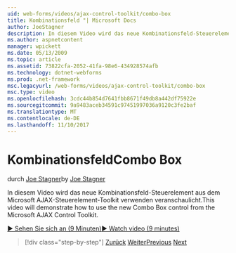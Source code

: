 ```yaml
---
uid: web-forms/videos/ajax-control-toolkit/combo-box
title: Kombinationsfeld "| Microsoft Docs
author: JoeStagner
description: In diesem Video wird das neue Kombinationsfeld-Steuerelement aus dem Microsoft AJAX-Steuerelement-Toolkit verwenden veranschaulicht.
ms.author: aspnetcontent
manager: wpickett
ms.date: 05/13/2009
ms.topic: article
ms.assetid: 73822cfa-2052-41fa-98e6-434928574afb
ms.technology: dotnet-webforms
ms.prod: .net-framework
msc.legacyurl: /web-forms/videos/ajax-control-toolkit/combo-box
msc.type: video
ms.openlocfilehash: 3cdc44b854d7641fbb8671f49db8a442df75922e
ms.sourcegitcommit: 9a9483aceb34591c97451997036a9120c3fe2baf
ms.translationtype: MT
ms.contentlocale: de-DE
ms.lasthandoff: 11/10/2017
---
```

<a name="combo-box"></a><span data-ttu-id="afc06-103">Kombinationsfeld</span><span class="sxs-lookup"><span data-stu-id="afc06-103">Combo Box</span></span>
====================
<span data-ttu-id="afc06-104">durch [Joe Stagner](https://github.com/JoeStagner)</span><span class="sxs-lookup"><span data-stu-id="afc06-104">by [Joe Stagner](https://github.com/JoeStagner)</span></span>

<span data-ttu-id="afc06-105">In diesem Video wird das neue Kombinationsfeld-Steuerelement aus dem Microsoft AJAX-Steuerelement-Toolkit verwenden veranschaulicht.</span><span class="sxs-lookup"><span data-stu-id="afc06-105">This video will demonstrate how to use the new Combo Box control from the Microsoft AJAX Control Toolkit.</span></span>

[<span data-ttu-id="afc06-106">&#9654; Sehen Sie sich an (9 Minuten)</span><span class="sxs-lookup"><span data-stu-id="afc06-106">&#9654; Watch video (9 minutes)</span></span>](https://channel9.msdn.com/Blogs/ASP-NET-Site-Videos/combo-box)

>[!div class="step-by-step"]
<span data-ttu-id="afc06-107">[Zurück](color-picker.md)
[Weiter](editor-control.md)</span><span class="sxs-lookup"><span data-stu-id="afc06-107">[Previous](color-picker.md)
[Next](editor-control.md)</span></span>
